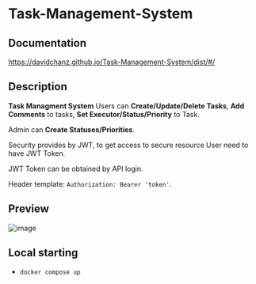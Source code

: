 # Task-Management-System

## Documentation

https://davidchanz.github.io/Task-Management-System/dist/#/


## Description

**Task Managment System**
Users can **Create/Update/Delete Tasks**, **Add Comments** to tasks, **Set Executor/Status/Priority** to Task.

Admin can **Create Statuses/Priorities**.

Security provides by JWT, to get access to secure resource User need to have JWT Token.

JWT Token can be obtained by API login.

Header template: `Authorization: Bearer 'token'`.


## Preview
![image](https://github.com/Davidchanz/Task-Management-System/assets/92250001/07cc3f9d-6785-47db-ba75-ce4666a3220e)


## Local starting

- `docker compose up`
